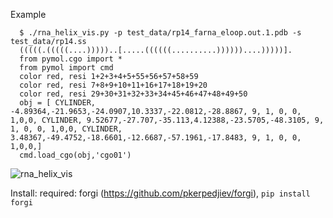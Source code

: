 Example

      $ ./rna_helix_vis.py -p test_data/rp14_farna_eloop.out.1.pdb -s test_data/rp14.ss
      (((((.(((((....)))))..[.....((((((..........))))))....)))))].
      from pymol.cgo import *
      from pymol import cmd
      color red, resi 1+2+3+4+5+55+56+57+58+59
      color red, resi 7+8+9+10+11+16+17+18+19+20
      color red, resi 29+30+31+32+33+34+45+46+47+48+49+50
      obj = [ CYLINDER, -4.89364,-21.9653,-24.0907,10.3337,-22.0812,-28.8867, 9, 1, 0, 0, 1,0,0, CYLINDER, 9.52677,-27.707,-35.113,4.12388,-23.5705,-48.3105, 9, 1, 0, 0, 1,0,0, CYLINDER, 3.48367,-49.4752,-18.6601,-12.6687,-57.1961,-17.8483, 9, 1, 0, 0, 1,0,0,]
      cmd.load_cgo(obj,'cgo01')

![rna_helix_vis](doc/rna_helix_vis.png)

Install: required: forgi (https://github.com/pkerpedjiev/forgi), `pip install forgi`
